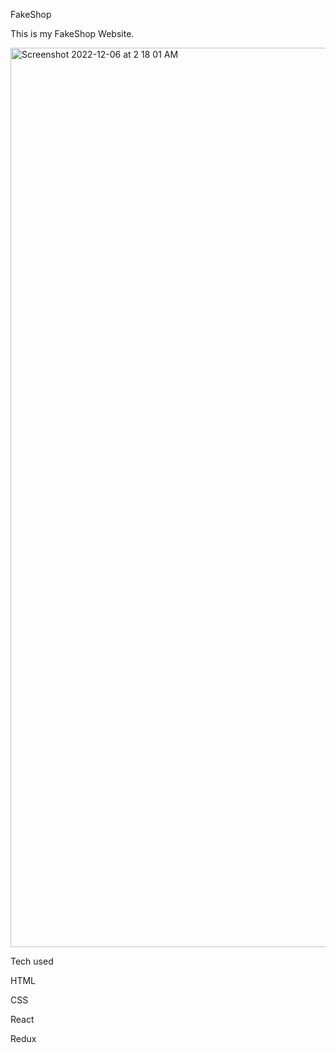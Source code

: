 FakeShop

This is my FakeShop Website.

<img width="1439" alt="Screenshot 2022-12-06 at 2 18 01 AM" src="https://user-images.githubusercontent.com/114913381/205740593-7e2db109-3672-4b6f-86bf-a3ffcf4620a4.png">

Tech used

HTML

CSS

React

Redux
